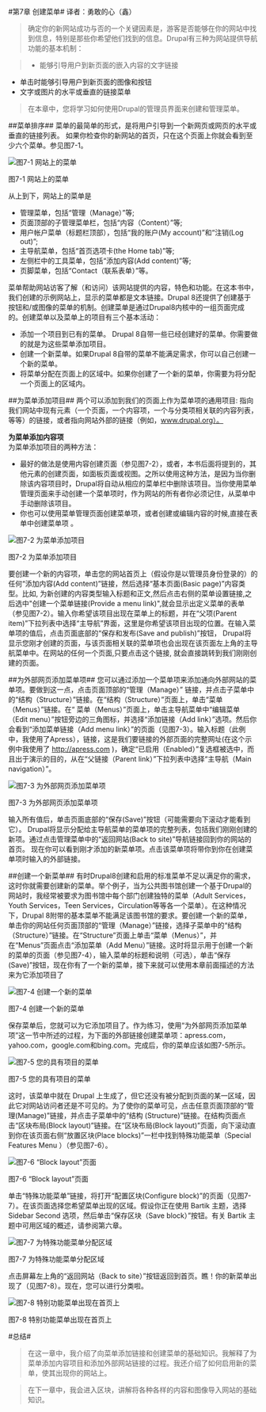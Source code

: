 #第7章 创建菜单#
译者：勇敢的心（鑫）

>确定你的新网站成功与否的一个关键因素是，游客是否能够在你的网站中找到信息，特别是那些你希望他们找到的信息。Drupal有三种为网站提供导航功能的基本机制：

>* 能够引导用户到新页面的嵌入内容的文字链接
* 单击时能够引导用户到新页面的图像和按钮
* 文字或图片的水平或垂直的链接菜单

>在本章中，您将学习如何使用Drupal的管理员界面来创建和管理菜单。

##菜单排序##
菜单的最简单的形式，是将用户引导到一个新网页或网页的水平或垂直的链接列表。
如果你检查你的新网站的首页，只在这个页面上你就会看到至少六个菜单。参见图7-1。

![图7-1 网站上的菜单](https://github.com/drupalchina/beginningd8cn/blob/master/images/pic-7-1.png?raw=true)

图7-1 网站上的菜单

从上到下，网站上的菜单是

* 管理菜单，包括“管理（Manage）”等;
* 页面顶部的子管理菜单栏，包括“内容（Content）”等;
* 用户帐户菜单（标题栏顶部），包括“我的账户(My account)”和“注销(Log out)”;
* 主导航菜单，包括“首页选项卡(the Home tab)”等;
* 左侧栏中的工具菜单，包括“添加内容(Add content)”等;
* 页脚菜单，包括“Contact（联系表单）”等。

菜单帮助网站访客了解（和访问）该网站提供的内容，特色和功能。在这本书中，我们创建的示例网站上，显示的菜单都是文本链接。Drupal 8还提供了创建基于按钮和/或图像的菜单的机制。创建菜单是通过Drupal8内核中的一组页面完成的。创建菜单以及菜单上的项目有三个基本活动：  

* 添加一个项目到已有的菜单。 Drupal 8自带一些已经创建好的菜单。你需要做的就是为这些菜单添加项目。
* 创建一个新菜单。如果Drupal 8自带的菜单不能满足需求，你可以自己创建一个新的菜单。
* 将菜单分配在页面上的区域中。如果你创建了一个新的菜单，你需要为将分配一个页面上的区域内。

##为菜单添加项目##
两个可以添加到我们的页面上作为菜单项的通用项目:
指向我们网站中现有元素（一个页面，一个内容项，一个与分类项相关联的内容列表，等等）的链接，或者指向网站外部的链接（例如，www.drupal.org）。

**为菜单添加内容项**  
为菜单添加项目的两种方法：  

* 最好的做法是使用内容创建页面（参见图7-2），或者，本书后面将提到的，其他元素的创建页面，如面板页面或视图。之所以使用这种方法，是因为当你删除该内容项目时，Drupal将自动从相应的菜单栏中删除该项目。当你使用菜单管理页面来手动创建一个菜单项时，作为网站的所有者你必须记住，从菜单中手动删除该项目。
* 你也可以使用菜单管理页面创建菜单项，或者创建或编辑内容的时候,直接在表单中创建菜单项 。

![图7-2 为菜单添加项目](https://github.com/drupalchina/beginningd8cn/blob/master/images/pic-7-2.png?raw=true)

图7-2 为菜单添加项目

要创建一个新的内容项，单击您的网站首页上（假设你是以管理员身份登录的）的任何“添加内容(Add content)”链接，然后选择“基本页面(Basic page)”内容类型。比如, 为新创建的内容类型输入标题和正文,然后点击右侧的菜单设置链接,之后选中"创建一个菜单链接(Provide a menu link)",就会显示出定义菜单的表单（参见图7-2）。输入你希望该项目出现在菜单上的标题，并在“父项(Parent item)”下拉列表中选择“主导航”界面，这里是你希望该项目出现的位置。在输入菜单项的值后，点击页面底部的“保存和发布(Save and publish)”按钮， Drupal将显示您刚才创建的页面，与该页面相关联的菜单项也会出现在该页面左上角的主导航菜单中。在网站的任何一个页面,只要点击这个链接, 就会直接跳转到我们刚刚创建的页面。 

##为外部网页添加菜单项##
您可以通过添加一个菜单项来添加通向外部网站的菜单项。要做到这一点，点击页面顶部的“管理（Manage）” 链接，并点击子菜单中的“结构（Structure）”链接。在“结构（Structure）”页面上，单击“菜单（Menus）”链接。在“ 菜单（Menus）”页面上，单击主导航菜单中“编辑菜单（Edit menu）”按钮旁边的三角图标，并选择“添加链接（Add link）”选项。然后你会看到“添加菜单链接（Add menu link）”的页面（见图7-3）。输入标题（此例中，我使用了Apress），链接，这是我们要链接的外部页面的完整网址(在这个示例中我使用了 http://apress.com )，确定“已启用（Enabled）”复选框被选中，而且出于演示的目的，从在“父链接（Parent link）”下拉列表中选择“主导航（Main navigation）”。

![图7-3 为外部网页添加菜单项](https://github.com/drupalchina/beginningd8cn/blob/master/images/pic-7-3.png?raw=true)

图7-3 为外部网页添加菜单项

输入所有值后，单击页面底部的“保存(Save)”按钮（可能需要向下滚动才能看到它）。 Drupal将显示分配给主导航菜单的菜单项的完整列表，包括我们刚刚创建的新项。通过点击管理菜单中的“返回网站(Back to site)”导航链接回到你的网站的首页。 现在你可以看到刚才添加的新菜单项。点击该菜单项将带你到你在创建菜单项时输入的外部链接。
 
##创建一个新菜单##
有时Drupal8创建和启用的标准菜单不足以满足你的需求，这时你就需要创建新的菜单。举个例子，当为公共图书馆创建一个基于Drupal的网站时，我经常被要求为图书馆中每个部门创建独特的菜单（Adult Services，Youth Services，Teen Services，Circulation等等各一个菜单）。在这种情况下，Drupal 8附带的基本菜单不能满足该图书馆的要求。要创建一个新的菜单，单击你的网站任何页面顶部的“管理（Manage）”链接，选择子菜单中的“结构（Structure）”链接。在“Structure”页面上单击“菜单（Menus）”，并在“Menus”页面点击“添加菜单（Add Menu）”链接。这时将显示用于创建一个新的菜单的页面（参见图7-4），输入菜单的标题和说明（可选），单击“保存(Save)”按钮，现在你有了一个新的菜单，接下来就可以使用本章前面描述的方法来为它添加项目了

![图7-4 创建一个新的菜单](https://github.com/drupalchina/beginningd8cn/blob/master/images/pic-7-4.png?raw=true)

图7-4 创建一个新的菜单

保存菜单后，您就可以为它添加项目了。作为练习，使用“为外部网页添加菜单项”这一节中所述的过程，为下面的外部链接创建菜单项：apress.com，yahoo.com，google.com和bing.com。完成后，你的菜单应该如图7-5所示。

![图7-5 您的具有项目的菜单](https://github.com/drupalchina/beginningd8cn/blob/master/images/pic-7-5.png?raw=true)

图7-5 您的具有项目的菜单

这时，该菜单中就在 Drupal 上生成了，但它还没有被分配到页面的某一区域，因此它对网站访问者还是不可见的。为了使你的菜单可见，点击任意页面顶部的“管理(Manage)”链接，并点击子菜单中的“结构 (Structure)”链接。在结构页面点击“区块布局(Block layout)”链接。在“区块布局(Block layout)”页面，向下滚动直到你在该页面右侧“放置区块(Place blocks)”一栏中找到特殊功能菜单（Special Features Menu ）（参见图7-6）。

![图7-6 “Block layout”页面](https://github.com/drupalchina/beginningd8cn/blob/master/images/pic-7-6.png?raw=true)

图7-6 “Block layout”页面

单击“特殊功能菜单”链接，将打开“配置区块(Configure block)”的页面（见图7-7）。在该页面选择您希望菜单出现的区域。假设你正在使用 Bartik 主题，选择 Sidebar Second 选项，然后单击“保存区块（Save block）”按钮。有关 Bartik 主题中可用区域的概述，请参阅第六章。

![图7-7  为特殊功能菜单分配区域](https://github.com/drupalchina/beginningd8cn/blob/master/images/pic-7-7.png?raw=true)

图7-7  为特殊功能菜单分配区域

点击屏幕左上角的“返回网站（Back to site）”按钮返回到首页。瞧！你的新菜单出现了（见图7-8）。现在，您可以进行分类啦。

![图7-8 特别功能菜单出现在首页上](https://github.com/drupalchina/beginningd8cn/blob/master/images/pic-7-8.png?raw=true)

图7-8 特别功能菜单出现在首页上

#总结#
>在这一章中，我介绍了向菜单添加链接和创建菜单的基础知识。我解释了为菜单添加内容项目和添加外部网站链接的过程。我还介绍了如何启用新的菜单，使其出现你的网站上。 >在下一章中，我会进入区块，讲解将各种各样的内容和图像导入网站的基础知识。